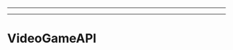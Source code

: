 -------------------------------------------------
-------------------------------------------------------
# VideoGameAPI
